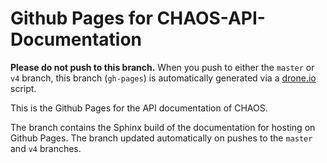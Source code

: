 Github Pages for CHAOS-API-Documentation
========================================
**Please do not push to this branch.**
When you push to either the `master` or `v4` branch, this branch
(`gh-pages`) is automatically generated via a [drone.io](http://drone.io)
script.

This is the Github Pages for the API documentation of CHAOS.

The branch contains the Sphinx build of the documentation for
hosting on Github Pages. The branch updated automatically on
pushes to the `master` and `v4` branches.
